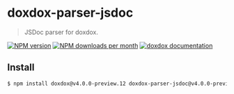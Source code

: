 # doxdox-parser-jsdoc

> JSDoc parser for doxdox.

[![NPM version](https://img.shields.io/npm/v/doxdox-parser-jsdoc?style=flat-square)](https://www.npmjs.org/package/doxdox-parser-jsdoc)
[![NPM downloads per month](https://img.shields.io/npm/dm/doxdox-parser-jsdoc?style=flat-square)](https://www.npmjs.org/package/doxdox-parser-jsdoc)
[![doxdox documentation](https://img.shields.io/badge/doxdox-documentation-%23E85E95?style=flat-square)](https://doxdox.org)

## Install

```bash
$ npm install doxdox@v4.0.0-preview.12 doxdox-parser-jsdoc@v4.0.0-preview.12 --save-dev
```
